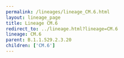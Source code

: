 ```yaml
---
permalink: /lineages/lineage_CM.6.html
layout: lineage_page
title: Lineage CM.6
redirect_to: ../lineage.html?lineage=CM.6
lineage: CM.6
parent: B.1.1.529.2.3.20
children: ['CM.6']
---
```

